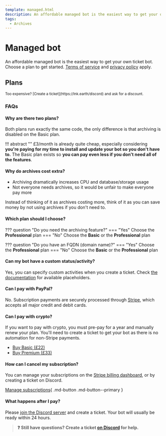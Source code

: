 ```yaml
---
template: managed.html
description: An affordable managed bot is the easiest way to get your own ticket bot.
tags:
  - Archives
---
```


# Managed bot

An affordable managed bot is the easiest way to get your own ticket bot.
Choose a plan to get started.
[Terms of service](./terms.md) and [privacy policy](privacy.md#service-privacy-policy) apply.

## Plans

<small markdown>
Too expensive? [Create a ticket](https://lnk.earth/discord) and ask for a discount.
</small>

<div class="pricing-table-container">
<stripe-pricing-table pricing-table-id="prctbl_1MDE08Ebl2jK6wYdiPaLl7I3" publishable-key="pk_live_51MD8wcEbl2jK6wYdEgyQzlmV73jAIMRB41gZoesOe5B2zCEZHgGoZvG9YIxfX7TxPePre6szwFfIWJOLF4uWmILU00NoUviGyK" />
</div>

### FAQs

#### Why are there two plans?

Both plans run exactly the same code, the only difference is that archiving is disabled on the Basic plan.

!!! abstract ""
	£3/month is already quite cheap, especially considering **you're paying for my time to install and update your bot so you don't have to.**
	The Basic plan exists so **you can pay even less if you don't need all of the features**.

#### Why do archives cost extra?

- Archiving dramatically increases CPU and database/storage usage
- Not everyone needs archives, so it would be unfair to make everyone pay more

Instead of thinking of it as archives costing more, think of it as you can save money by not using archives if you don't need to.

#### Which plan should I choose?

??? question "Do you need the archiving feature?"
	=== "Yes"
		Choose the **Professional** plan
	=== "No"
		Choose the **Basic** or the **Professional** plan

??? question "Do you have an FQDN (domain name)?"
	=== "Yes"
		Choose the **Professional** plan
	=== "No"
		Choose the **Basic** or the **Professional** plan

#### Can my bot have a custom status/activity?

Yes, you can specify custom activities when you create a ticket.
Check [the documentation](./self-hosting/configuration.md#presence) for available placeholders.

#### Can I pay with PayPal?

No. Subscription payments are securely processed through [Stripe](https://stripe.com),
which accepts all major credit and debit cards.

#### Can I pay with crypto?

If you want to pay with crypto, you must pre-pay for a year and manually renew your plan.
You'll need to create a ticket to get your bot as there is no automation for non-Stripe payments.

- [Buy Basic (£22)](https://commerce.coinbase.com/checkout/0cc724d7-5de9-4048-bcff-a9365eda74dc)
- [Buy Premium (£33)](https://commerce.coinbase.com/checkout/c209103d-8f8a-4dd2-b95d-759584c643a0)

#### How can I cancel my subscription?

You can manage your subscriptions on the [Stripe billing dashboard](https://billing.stripe.com/p/login/4gw7uK9kg2PL3xScMM),
or by creating a ticket on Discord.

[Manage subscriptions](https://billing.stripe.com/p/login/4gw7uK9kg2PL3xScMM){ .md-button .md-button--primary }

#### What happens after I pay?

Please [join the Discord server](https://lnk.earth/discord) and create a ticket.
Your bot will usually be ready within 24 hours.

> **:question: Still have questions? Create a ticket [on Discord](https://lnk.earth/discord) for help.**
